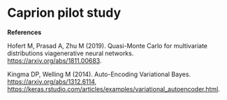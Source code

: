 # Caprion pilot study


**References**

Hofert M, Prasad A, Zhu M (2019). Quasi-Monte Carlo for multivariate distributions viagenerative neural networks. https://arxiv.org/abs/1811.00683.

Kingma DP, Welling M (2014). Auto-Encoding Variational Bayes. https://arxiv.org/abs/1312.6114, https://keras.rstudio.com/articles/examples/variational_autoencoder.html.
